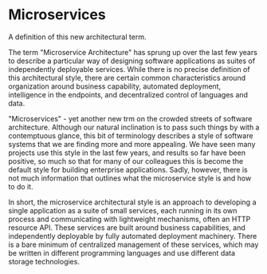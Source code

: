 # Microservices

A definition of this new architectural term.

The term "Microservice Architecture" has sprung up over the last few years to describe a particular way of designing software applications as suites of independently deployable services. While there is no precise definition of this architectural style, there are certain common characteristics around organization around business capability, automated deployment, intelligence in the endpoints, and decentralized control of languages and data.

"Microservices" - yet another new trm on the crowded streets of software architecture. Although our natural inclination is to pass such things by with a contemptuous glance, this bit of terminology describes a style of software systems that we are finding more and more appealing. We have seen many projects use this style in the last few years, and results so far have been positive, so much so that for many of our colleagues this is become the default style for building enterprise applications. Sadly, however, there is not much information that outlines what the microservice style is and how to do it.

In short, the microservice architectural style is an approach to developing a single application as a suite of small services, each running in its own process and communicating with lightweight mechanisms, often an HTTP resource API. These services are built around business capabilities, and independently deployable by fully automated deployment machinery. There is a bare minimum of centralized management of these services, which may be written in different programming languages and use different data storage technologies.
